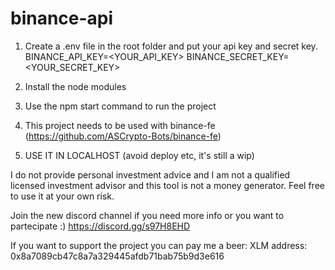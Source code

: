 # binance-api

1. Create a .env file in the root folder and put your api key and secret key.
BINANCE_API_KEY=<YOUR_API_KEY>
BINANCE_SECRET_KEY=<YOUR_SECRET_KEY>

2. Install the node modules

3. Use the npm start command to run the project

4. This project needs to be used with binance-fe (https://github.com/ASCrypto-Bots/binance-fe)

5. USE IT IN LOCALHOST (avoid deploy etc, it's still a wip)

I do not provide personal investment advice and I am not a qualified licensed investment advisor and this tool is not a money generator. Feel free to use it at your own risk.

Join the new discord channel if you need more info or you want to partecipate :) 
https://discord.gg/s97H8EHD

If you want to support the project you can pay me a beer:
XLM address: 0x8a7089cb47c8a7a329445afdb71bab75b9d3e616
